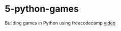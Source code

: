 # 5-python-games
Building games in Python using freecodecamp <a href="https://www.youtube.com/watch?v=XGf2GcyHPhc" target="_blank">video </a>

